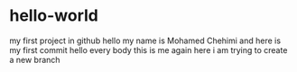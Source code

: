 # hello-world
my first project in github
hello my name is Mohamed Chehimi and here is my first commit
hello every body this is me again here i am trying to create a new branch 
